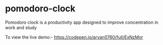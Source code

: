 # pomodoro-clock
Pomodoro clock is a productivity app designed to improve concentration in work and study

To view the live demo:- 
https://codepen.io/aryan0760/full/ExNzMor
